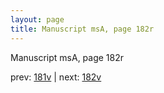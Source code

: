 ```yaml
---
layout: page
title: Manuscript msA, page 182r
---
```


Manuscript msA, page 182r

prev:  [181v](../181v) | next:  [182v](../182v)